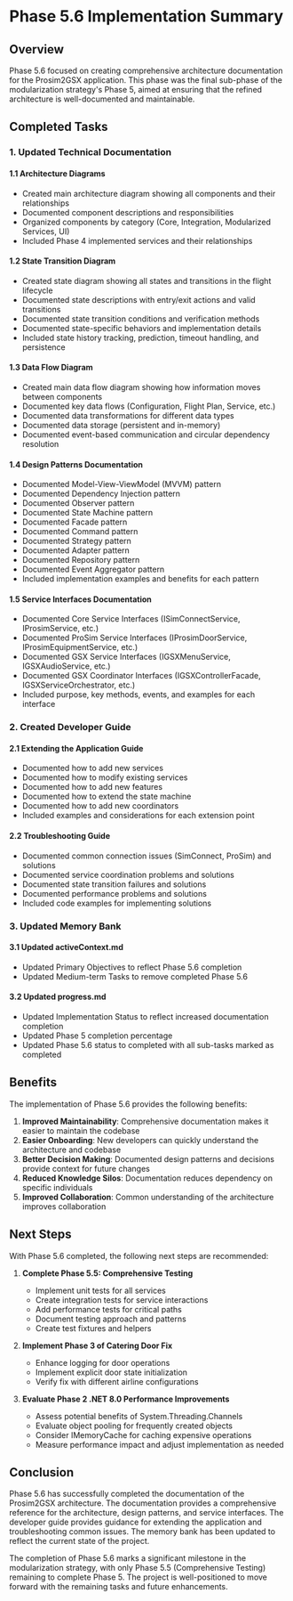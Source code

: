 # Phase 5.6 Implementation Summary

## Overview

Phase 5.6 focused on creating comprehensive architecture documentation for the Prosim2GSX application. This phase was the final sub-phase of the modularization strategy's Phase 5, aimed at ensuring that the refined architecture is well-documented and maintainable.

## Completed Tasks

### 1. Updated Technical Documentation

#### 1.1 Architecture Diagrams
- Created main architecture diagram showing all components and their relationships
- Documented component descriptions and responsibilities
- Organized components by category (Core, Integration, Modularized Services, UI)
- Included Phase 4 implemented services and their relationships

#### 1.2 State Transition Diagram
- Created state diagram showing all states and transitions in the flight lifecycle
- Documented state descriptions with entry/exit actions and valid transitions
- Documented state transition conditions and verification methods
- Documented state-specific behaviors and implementation details
- Included state history tracking, prediction, timeout handling, and persistence

#### 1.3 Data Flow Diagram
- Created main data flow diagram showing how information moves between components
- Documented key data flows (Configuration, Flight Plan, Service, etc.)
- Documented data transformations for different data types
- Documented data storage (persistent and in-memory)
- Documented event-based communication and circular dependency resolution

#### 1.4 Design Patterns Documentation
- Documented Model-View-ViewModel (MVVM) pattern
- Documented Dependency Injection pattern
- Documented Observer pattern
- Documented State Machine pattern
- Documented Facade pattern
- Documented Command pattern
- Documented Strategy pattern
- Documented Adapter pattern
- Documented Repository pattern
- Documented Event Aggregator pattern
- Included implementation examples and benefits for each pattern

#### 1.5 Service Interfaces Documentation
- Documented Core Service Interfaces (ISimConnectService, IProsimService, etc.)
- Documented ProSim Service Interfaces (IProsimDoorService, IProsimEquipmentService, etc.)
- Documented GSX Service Interfaces (IGSXMenuService, IGSXAudioService, etc.)
- Documented GSX Coordinator Interfaces (IGSXControllerFacade, IGSXServiceOrchestrator, etc.)
- Included purpose, key methods, events, and examples for each interface

### 2. Created Developer Guide

#### 2.1 Extending the Application Guide
- Documented how to add new services
- Documented how to modify existing services
- Documented how to add new features
- Documented how to extend the state machine
- Documented how to add new coordinators
- Included examples and considerations for each extension point

#### 2.2 Troubleshooting Guide
- Documented common connection issues (SimConnect, ProSim) and solutions
- Documented service coordination problems and solutions
- Documented state transition failures and solutions
- Documented performance problems and solutions
- Included code examples for implementing solutions

### 3. Updated Memory Bank

#### 3.1 Updated activeContext.md
- Updated Primary Objectives to reflect Phase 5.6 completion
- Updated Medium-term Tasks to remove completed Phase 5.6

#### 3.2 Updated progress.md
- Updated Implementation Status to reflect increased documentation completion
- Updated Phase 5 completion percentage
- Updated Phase 5.6 status to completed with all sub-tasks marked as completed

## Benefits

The implementation of Phase 5.6 provides the following benefits:

1. **Improved Maintainability**: Comprehensive documentation makes it easier to maintain the codebase
2. **Easier Onboarding**: New developers can quickly understand the architecture and codebase
3. **Better Decision Making**: Documented design patterns and decisions provide context for future changes
4. **Reduced Knowledge Silos**: Documentation reduces dependency on specific individuals
5. **Improved Collaboration**: Common understanding of the architecture improves collaboration

## Next Steps

With Phase 5.6 completed, the following next steps are recommended:

1. **Complete Phase 5.5: Comprehensive Testing**
   - Implement unit tests for all services
   - Create integration tests for service interactions
   - Add performance tests for critical paths
   - Document testing approach and patterns
   - Create test fixtures and helpers

2. **Implement Phase 3 of Catering Door Fix**
   - Enhance logging for door operations
   - Implement explicit door state initialization
   - Verify fix with different airline configurations

3. **Evaluate Phase 2 .NET 8.0 Performance Improvements**
   - Assess potential benefits of System.Threading.Channels
   - Evaluate object pooling for frequently created objects
   - Consider IMemoryCache for caching expensive operations
   - Measure performance impact and adjust implementation as needed

## Conclusion

Phase 5.6 has successfully completed the documentation of the Prosim2GSX architecture. The documentation provides a comprehensive reference for the architecture, design patterns, and service interfaces. The developer guide provides guidance for extending the application and troubleshooting common issues. The memory bank has been updated to reflect the current state of the project.

The completion of Phase 5.6 marks a significant milestone in the modularization strategy, with only Phase 5.5 (Comprehensive Testing) remaining to complete Phase 5. The project is well-positioned to move forward with the remaining tasks and future enhancements.
